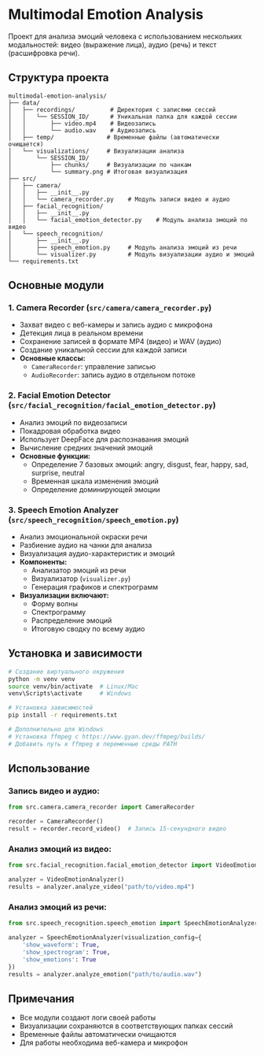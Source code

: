# Multimodal Emotion Analysis

Проект для анализа эмоций человека с использованием нескольких модальностей: видео (выражение лица), аудио (речь) и текст (расшифровка речи).

## Структура проекта

```
multimodal-emotion-analysis/
├── data/
│   ├── recordings/          # Директория с записями сессий
│   │   └── SESSION_ID/      # Уникальная папка для каждой сессии
│   │       ├── video.mp4    # Видеозапись
│   │       └── audio.wav    # Аудиозапись
│   ├── temp/               # Временные файлы (автоматически очищается)
│   └── visualizations/     # Визуализации анализа
│       └── SESSION_ID/
│           ├── chunks/     # Визуализации по чанкам
│           └── summary.png # Итоговая визуализация
├── src/
│   ├── camera/
│   │   ├── __init__.py
│   │   └── camera_recorder.py    # Модуль записи видео и аудио
│   ├── facial_recognition/
│   │   ├── __init__.py
│   │   └── facial_emotion_detector.py    # Модуль анализа эмоций по видео
│   └── speech_recognition/
│       ├── __init__.py
│       ├── speech_emotion.py     # Модуль анализа эмоций из речи
│       └── visualizer.py         # Модуль визуализации аудио и эмоций
└── requirements.txt
```

## Основные модули

### 1. Camera Recorder (`src/camera/camera_recorder.py`)
- Захват видео с веб-камеры и запись аудио с микрофона
- Детекция лица в реальном времени
- Сохранение записей в формате MP4 (видео) и WAV (аудио)
- Создание уникальной сессии для каждой записи
- **Основные классы:**
  - `CameraRecorder`: управление записью
  - `AudioRecorder`: запись аудио в отдельном потоке

### 2. Facial Emotion Detector (`src/facial_recognition/facial_emotion_detector.py`)
- Анализ эмоций по видеозаписи
- Покадровая обработка видео
- Использует DeepFace для распознавания эмоций
- Вычисление средних значений эмоций
- **Основные функции:**
  - Определение 7 базовых эмоций: angry, disgust, fear, happy, sad, surprise, neutral
  - Временная шкала изменения эмоций
  - Определение доминирующей эмоции

### 3. Speech Emotion Analyzer (`src/speech_recognition/speech_emotion.py`)
- Анализ эмоциональной окраски речи
- Разбиение аудио на чанки для анализа
- Визуализация аудио-характеристик и эмоций
- **Компоненты:**
  - Анализатор эмоций из речи
  - Визуализатор (`visualizer.py`)
  - Генерация графиков и спектрограмм
- **Визуализации включают:**
  - Форму волны
  - Спектрограмму
  - Распределение эмоций
  - Итоговую сводку по всему аудио

## Установка и зависимости

```bash
# Создание виртуального окружения
python -m venv venv
source venv/bin/activate  # Linux/Mac
venv\Scripts\activate     # Windows

# Установка зависимостей
pip install -r requirements.txt

# Дополнительно для Windows
# Установка ffmpeg с https://www.gyan.dev/ffmpeg/builds/
# Добавить путь к ffmpeg в переменные среды PATH
```

## Использование

### Запись видео и аудио:
```python
from src.camera.camera_recorder import CameraRecorder

recorder = CameraRecorder()
result = recorder.record_video()  # Запись 15-секундного видео
```

### Анализ эмоций из видео:
```python
from src.facial_recognition.facial_emotion_detector import VideoEmotionAnalyzer

analyzer = VideoEmotionAnalyzer()
results = analyzer.analyze_video("path/to/video.mp4")
```

### Анализ эмоций из речи:
```python
from src.speech_recognition.speech_emotion import SpeechEmotionAnalyzer

analyzer = SpeechEmotionAnalyzer(visualization_config={
    'show_waveform': True,
    'show_spectrogram': True,
    'show_emotions': True
})
results = analyzer.analyze_emotion("path/to/audio.wav")
```

## Примечания
- Все модули создают логи своей работы
- Визуализации сохраняются в соответствующих папках сессий
- Временные файлы автоматически очищаются
- Для работы необходима веб-камера и микрофон